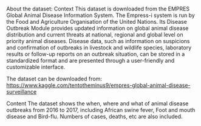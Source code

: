 About the dataset:
Context
This dataset is downloaded from the EMPRES Global Animal Disease Information System. The Empress-i system is run by the Food and Agriculture Organisation of the United Nations. Its Disease Outbreak Module provides updated information on global animal disease distribution and current threats at national, regional and global level on priority animal diseases. Disease data, such as information on suspicions and confirmation of outbreaks in livestock and wildlife species, laboratory results or follow-up reports on an outbreak situation, can be stored in a standardized format and are presented through a user-friendly and customizable interface.

The dataset can be downloaded from: https://www.kaggle.com/tentotheminus9/empres-global-animal-disease-surveillance

Content
The dataset shows the when, where and what of animal disease outbreaks from 2016 to 2017, including African swine fever, Foot and mouth disease and Bird-flu. Numbers of cases, deaths, etc are also included.
